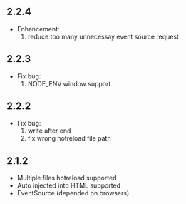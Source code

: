 ## 2.2.4
- Enhancement:
  1. reduce too many unnecessay event source request
  
## 2.2.3
- Fix bug:
  1. NODE_ENV window support

## 2.2.2
- Fix bug: 
  1. write after end  
  2. fix wrong hotreload file path


## 2.1.2
- Multiple files hotreload supported
- Auto injected into HTML supported
- EventSource (depended on browsers)
